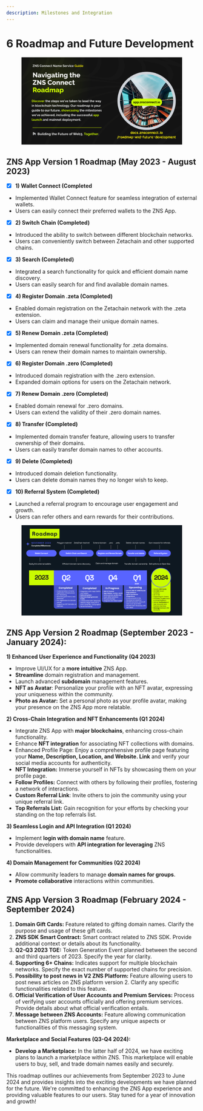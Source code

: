 ```yaml
---
description: Milestones and Integration
---
```


# 6 Roadmap and Future Development

<figure><img src=".gitbook/assets/Roadmap new.png" alt=""><figcaption></figcaption></figure>

## **ZNS App Version 1 Roadmap (May 2023 - August 2023)**

* [x] **1) Wallet Connect (Completed**

<!---->

* Implemented Wallet Connect feature for seamless integration of external wallets.
* Users can easily connect their preferred wallets to the ZNS App.

<!---->

* [x] **2) Switch Chain (Completed)**

<!---->

* Introduced the ability to switch between different blockchain networks.
* Users can conveniently switch between Zetachain and other supported chains.

<!---->

* [x] **3) Search (Completed)**

<!---->

* Integrated a search functionality for quick and efficient domain name discovery.
* Users can easily search for and find available domain names.

<!---->

* [x] **4) Register Domain .zeta (Completed)**

<!---->

* Enabled domain registration on the Zetachain network with the .zeta extension.
* Users can claim and manage their unique domain names.

<!---->

* [x] **5) Renew Domain .zeta (Completed)**

<!---->

* Implemented domain renewal functionality for .zeta domains.
* Users can renew their domain names to maintain ownership.

<!---->

* [x] **6) Register Domain .zero (Completed)**

<!---->

* Introduced domain registration with the .zero extension.
* Expanded domain options for users on the Zetachain network.

<!---->

* [x] **7) Renew Domain .zero (Completed)**

<!---->

* Enabled domain renewal for .zero domains.
* Users can extend the validity of their .zero domain names.

<!---->

* [x] **8) Transfer (Completed)**

<!---->

* Implemented domain transfer feature, allowing users to transfer ownership of their domains.
* Users can easily transfer domain names to other accounts.

<!---->

* [x] **9) Delete (Completed)**

<!---->

* Introduced domain deletion functionality.
* Users can delete domain names they no longer wish to keep.

<!---->

* [x] **10) Referral System (Completed)**

<!---->

* Launched a referral program to encourage user engagement and growth.
* Users can refer others and earn rewards for their contributions.

<figure><img src=".gitbook/assets/Roadmap ZNS.png" alt=""><figcaption></figcaption></figure>

## **ZNS App Version 2 Roadmap (September 2023 - January 2024):**

**1) Enhanced User Experience and Functionality (Q4 2023)**

* Improve UI/UX for a **more intuitive** ZNS App.
* **Streamline** domain registration and management.
* Launch advanced **subdomain** management features.
* **NFT as Avatar**: Personalize your profile with an NFT avatar, expressing your uniqueness within the community.
* **Photo as Avatar:** Set a personal photo as your profile avatar, making your presence on the ZNS App more relatable.

**2) Cross-Chain Integration and NFT Enhancements (Q1 2024)**

* Integrate ZNS App with **major blockchains**, enhancing cross-chain functionality.
* Enhance **NFT integration** for associating NFT collections with domains.
* Enhanced Profile Page: Enjoy a comprehensive profile page featuring your **Name, Description, Location, and Website. Link** and verify your social media accounts for authenticity.
* **NFT Integration:** Immerse yourself in NFTs by showcasing them on your profile page.
* **Follow Profiles:** Connect with others by following their profiles, fostering a network of interactions.
* **Custom Referral Link**: Invite others to join the community using your unique referral link.
* **Top Referrals List:** Gain recognition for your efforts by checking your standing on the top referrals list.

**3) Seamless Login and API Integration (Q1 2024)**

* Implement **login with domain name** feature.
* Provide developers with **API integration for leveraging** ZNS functionalities.

**4) Domain Management for Communities (Q2 2024)**

* Allow community leaders to manage **domain names for groups**.
* **Promote collaborative** interactions within communities.

## **ZNS App Version 3 Roadmap (February  2024 - September 2024)**

1. **Domain Gift Cards:** Feature related to gifting domain names. Clarify the purpose and usage of these gift cards.
2. **ZNS SDK Smart Contract:** Smart contract related to ZNS SDK. Provide additional context or details about its functionality.
3. **Q2-Q3 2023 TGE:** Token Generation Event planned between the second and third quarters of 2023. Specify the year for clarity.
4. **Supporting 6+ Chains:** Indicates support for multiple blockchain networks. Specify the exact number of supported chains for precision.
5. **Possibility to post news in V2 ZNS Platform:** Feature allowing users to post news articles on ZNS platform version 2. Clarify any specific functionalities related to this feature.
6. **Official Verification of User Accounts and Premium Services:** Process of verifying user accounts officially and offering premium services. Provide details about what official verification entails.
7. **Message between ZNS Accounts:** Feature allowing communication between ZNS platform users. Specify any unique aspects or functionalities of this messaging system.

**Marketplace and Social Features (Q3-Q4 2024):**

* **Develop a Marketplace:** In the latter half of 2024, we have exciting plans to launch a marketplace within ZNS. This marketplace will enable users to buy, sell, and trade domain names easily and securely.

This roadmap outlines our achievements from September 2023 to June 2024 and provides insights into the exciting developments we have planned for the future. We're committed to enhancing the ZNS App experience and providing valuable features to our users. Stay tuned for a year of innovation and growth!
